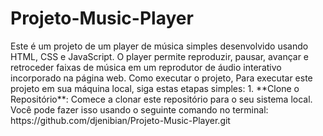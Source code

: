 <h1> Projeto-Music-Player</h1>
 Este é um projeto de um player de música simples desenvolvido usando HTML, CSS e JavaScript. 
 O player permite reproduzir, pausar, avançar e retroceder faixas de música em um reprodutor de áudio interativo incorporado na página web. 
 Como executar o projeto, Para executar este projeto em sua máquina local, siga estas etapas simples:
 1. **Clone o Repositório**: Comece a clonar este repositório para o seu sistema local.
 Você pode fazer isso usando o seguinte comando no terminal: https://github.com/djenibian/Projeto-Music-Player.git
